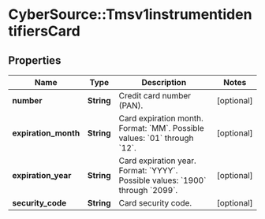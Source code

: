 # CyberSource::Tmsv1instrumentidentifiersCard

## Properties
Name | Type | Description | Notes
------------ | ------------- | ------------- | -------------
**number** | **String** | Credit card number (PAN). | [optional] 
**expiration_month** | **String** | Card expiration month.  Format: &#x60;MM&#x60;. Possible values: &#x60;01&#x60; through &#x60;12&#x60;.  | [optional] 
**expiration_year** | **String** | Card expiration year. Format: &#x60;YYYY&#x60;. Possible values: &#x60;1900&#x60; through &#x60;2099&#x60;.  | [optional] 
**security_code** | **String** | Card security code. | [optional] 


